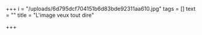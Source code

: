 +++
i = "/uploads/6d795dcf704151b6d83bde92311aa610.jpg"
tags = []
text = ""
title = "L'image veux tout dire"

+++
